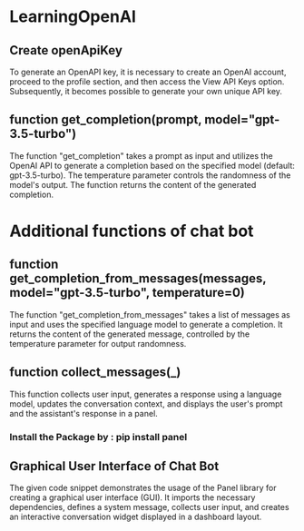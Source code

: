 # LearningOpenAI
## Create openApiKey
To generate an OpenAPI key, it is necessary to create an OpenAI account, proceed to the profile section, and then access the View API Keys option. Subsequently, it becomes possible to generate your own unique API key.

## function get_completion(prompt, model="gpt-3.5-turbo") 
The function "get_completion" takes a prompt as input and utilizes the OpenAI API to generate a completion based on the specified model (default: gpt-3.5-turbo). The temperature parameter controls the randomness of the model's output. The function returns the content of the generated completion.

# Additional functions of chat bot
## function get_completion_from_messages(messages, model="gpt-3.5-turbo", temperature=0)
The function "get_completion_from_messages" takes a list of messages as input and uses the specified language model to generate a completion. It returns the content of the generated message, controlled by the temperature parameter for output randomness.

## function collect_messages(_)
This function collects user input, generates a response using a language model, updates the conversation context, and displays the user's prompt and the assistant's response in a panel.

### Install the Package by : **pip install panel**

## Graphical User Interface of Chat Bot
The given code snippet demonstrates the usage of the Panel library for creating a graphical user interface (GUI). It imports the necessary dependencies, defines a system message, collects user input, and creates an interactive conversation widget displayed in a dashboard layout.
